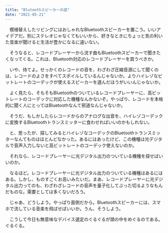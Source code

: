 ```yaml
---
title: "Blutoothスピーカーの話"
date: "2021-05-21"
---
```


　模様替えしたリビングにはおしゃれなBluetoothスピーカーを置こう。いいアイデアだ。別にステレオじゃなくてもいいから、好きなときにちょっと気の利いた音楽が聞けると生活が豊かになるに違いない。

　そうなると、レコードプレーヤーから流す曲もBluetoothスピーカーで聞きたくなってくる。これは、Bluetooth対応のレコードプレーヤーを買うべきか。

　いや、待てよ。せっかくのレコードの音を、わざわざ圧縮音源にして聞くのは、レコードのよさをすべてスポイルしているんじゃないか。よりハイレゾなビットレートのコーデックが使えるスピーカーを選んだほうがいいんじゃないか。

　よく見たら、そもそもBluetoothのついているレコードプレーヤーに、高ビットレートのコーデックに対応した機種なんかないぞ。やっぱり、レコードを本格的に聞く人にとってはBluetoothなんて邪道なんじゃないか。

　そうだ、もしかしたらレコードからのアナログな出音を、ハイレゾコーデックに変換するBluetoothトランスミッターに食わせればいいのかもしれない。

　と、思ったが、探してみるとハイレゾなコーデックのBluetoothトランスミッターなんてものはほとんどなかった。あるにはあったけど、この機種は光デジタルで音声入力しないと高ビットレートのコーデック使えないのか。

　それなら、レコードプレーヤーに光デジタル出力のついている機種を探せばいいのか。

　なるほど。レコードプレーヤーに光デジタル出力のついている機種はあるにはある。しかし、ものすごくお高いみたいだ。まあ、レコードプレーヤーに光デジタル出力ってのも、わざわざレコードの音声を量子化してぶった切るようなもんだものな。需要としては多くないだろう。

　じゃあ、どうしよう。やっぱり面倒だから。Bluetoothスピーカーには、スマホで流している音楽を飛ばせばいいか。うん、そうしよう。

　こうして今日も無意味なデバイス選定のぐるぐるが頭の中をめぐるのである。ぐるぐる。
